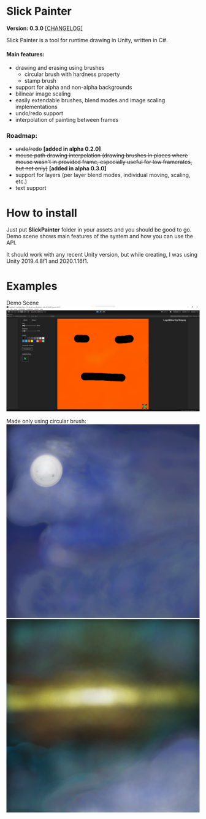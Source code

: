 # Slick Painter
**Version: 0.3.0** [[CHANGELOG]](https://github.com/Naspey/SlickPainter/blob/main/CHANGELOG.md "Changelog")

Slick Painter is a tool for runtime drawing in Unity, written in C#.

#### Main features:
 - drawing and erasing using brushes
   - circular brush with hardness property
   - stamp brush
 - support for alpha and non-alpha backgrounds
 - bilinear image scaling
 - easily extendable brushes, blend modes and image scaling implementations
 - undo/redo support
 - interpolation of painting between frames

### Roadmap:
 - ~~undo/redo~~ **[added in alpha 0.2.0]**
 - ~~mouse path drawing interpolation (drawing brushes in places where mouse wasn't in provided frame, especially useful for low framerates, but not only)~~ **[added in alpha 0.3.0]**
 - support for layers (per layer blend modes, individual moving, scaling, etc.)
 - text support

# How to install
Just put **SlickPainter** folder in your assets and you should be good to go.
Demo scene shows main features of the system and how you can use the API.

It should work with any recent Unity version, but while creating, I was using Unity 2019.4.8f1 and 2020.1.16f1.

# Examples
Demo Scene
![Demo Scene](https://github.com/Naspey/LogoMaker/blob/main/img/example-3.png "Demo")

Made only using circular brush:
![Example 2](https://github.com/Naspey/LogoMaker/blob/main/img/example-2.png "Example 2")
![Example 1](https://github.com/Naspey/LogoMaker/blob/main/img/example-1.png "Example 1")

